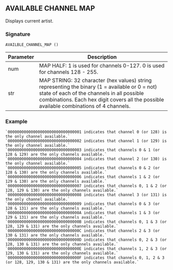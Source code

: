 ## AVAILABLE CHANNEL MAP

Displays current artist.


### Signature

`AVAILBLE_CHANNEL_MAP ()`


| Parameter | Description |
| --- | --- |
| num | MAP HALF: 1 is used for channels 0-127. 0 is used for channels 128 - 255. |
| str |MAP STRING: 32 character (hex values) string representing the binary (1 = available or 0 = not) state of each of the channels in all possible combinations. Each hex digit covers all the possible available combinations of 4 channels. |


### Example

	`00000000000000000000000000000001 indicates that channel 0 (or 128) is the only channel available.`
	`00000000000000000000000000000002 indicates that channel 1 (or 129) is the only channel available.`
	`00000000000000000000000000000003 indicates that channels 0 & 1 (or 128 & 129) are the only channels available.`
	`00000000000000000000000000000004 indicates that channel 2 (or 130) is the only channel available.`
	`00000000000000000000000000000005 indicates that channels 0 & 2 (or 128 & 130) are the only channels available.`
	`00000000000000000000000000000006 indicates that channels 1 & 2 (or 129 & 130) are the only channels available.`
	`00000000000000000000000000000007 indicates that channels 0, 1 & 2 (or 128, 129 & 130) are the only channels available.`
	`00000000000000000000000000000008 indicates that channel 3 (or 131) is the only channel available.`
	`00000000000000000000000000000009 indicates that channels 0 & 3 (or 128 & 131) are the only channels available.`
	`0000000000000000000000000000000A indicates that channels 1 & 3 (or 129 & 131) are the only channels available.`
	`0000000000000000000000000000000B indicates that channels 0, 1 & 3 (or 128, 129 & 131) are the only channels available.`
	`0000000000000000000000000000000C indicates that channels 2 & 3 (or 130 & 131) are the only channels available.`
	`0000000000000000000000000000000D indicates that channels 0, 2 & 3 (or 128, 130 & 131) are the only channels available.`
	`0000000000000000000000000000000E indicates that channels 1, 2 & 3 (or 129, 130 & 131) are the only channels available.`
	`0000000000000000000000000000000F indicates that channels 0, 1, 2 & 3 (or 128, 129, 130 & 131) are the only channels available.`
